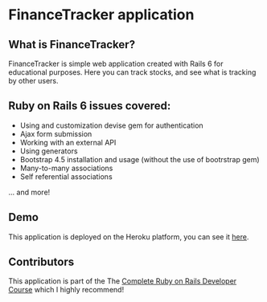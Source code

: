 # FinanceTracker application

## What is FinanceTracker?

FinanceTracker is simple web application created with Rails 6 for educational purposes. Here you can track stocks, and see what is tracking by other users.

## Ruby on Rails 6 issues covered:

- Using and customization devise gem for authentication
- Ajax form submission
- Working with an external API
- Using generators
- Bootstrap 4.5 installation and usage (without the use of bootrstrap gem)
- Many-to-many associations
- Self referential associations

... and more!

## Demo

This application is deployed on the Heroku platform, you can see it [here](https://gentle-ocean-70390.herokuapp.com/).

## Contributors

This application is part of the The [Complete Ruby on Rails Developer Course](https://www.udemy.com/course/the-complete-ruby-on-rails-developer-course/) which I highly recommend! 

